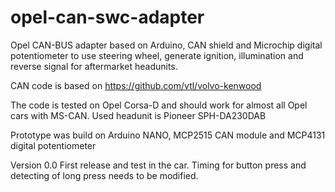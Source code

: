 # opel-can-swc-adapter
Opel CAN-BUS adapter based on Arduino, CAN shield and Microchip digital potentiometer to use steering wheel, generate ignition, illumination and reverse signal for aftermarket headunits.

CAN code is based on https://github.com/vtl/volvo-kenwood

The code is tested on Opel Corsa-D and should work for almost all Opel cars with MS-CAN.
Used headunit is Pioneer SPH-DA230DAB

Prototype was build on Arduino NANO, MCP2515 CAN module and MCP4131 digital potentiometer

Version 0.0 
First release and test in the car. Timing for button press and detecting of long press needs to be modified.
